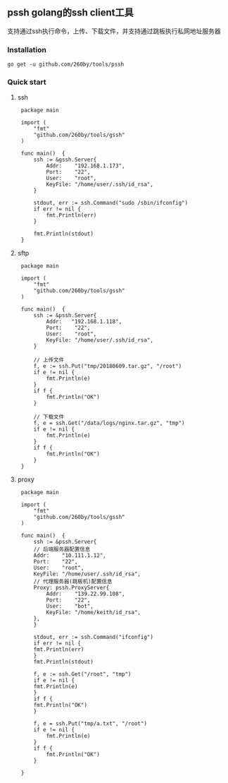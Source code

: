 ## pssh golang的ssh client工具

支持通过ssh执行命令，上传、下载文件，并支持通过跳板执行私网地址服务器

### Installation
    go get -u github.com/260by/tools/pssh

### Quick start

1. ssh

        package main

        import (
            "fmt"
            "github.com/260by/tools/gssh"
        )

        func main()  {
            ssh := &gssh.Server{
                Addr:    "192.168.1.173",
                Port:    "22",
                User:    "root",
                KeyFile: "/home/user/.ssh/id_rsa",
            }

            stdout, err := ssh.Command("sudo /sbin/ifconfig")
            if err != nil {
                fmt.Println(err)
            }

            fmt.Println(stdout)
        }

2. sftp

        package main

        import (
            "fmt"
            "github.com/260by/tools/gssh"
        )

        func main()  {
            ssh := &pssh.Server{
                Addr:   "192.168.1.118",
                Port:    "22",
                User:    "root",
                KeyFile: "/home/user/.ssh/id_rsa",
            }

            // 上传文件
            f, e := ssh.Put("tmp/20180609.tar.gz", "/root")
            if e != nil {
                fmt.Println(e)
            }
            if f {
                fmt.Println("OK")
            }

            // 下载文件
            f, e = ssh.Get("/data/logs/nginx.tar.gz", "tmp")
            if e != nil {
                fmt.Println(e)
            }
            if f {
                fmt.Println("OK")
            }
        }

3. proxy

        package main

        import (
            "fmt"
            "github.com/260by/tools/gssh"
        )

        func main()  {
            ssh := &pssh.Server{
            // 后端服务器配置信息
            Addr:    "10.111.1.12",
            Port:    "22",
            User:    "root",
            KeyFile: "/home/user/.ssh/id_rsa",
            // 代理服务器(跳板机)配置信息
            Proxy: pssh.ProxyServer{
                Addr:    "139.22.99.108",
                Port:    "22",
                User:    "bot",
                KeyFile: "/home/keith/id_rsa",
            },
            }

            stdout, err := ssh.Command("ifconfig")
            if err != nil {
            fmt.Println(err)
            }
            fmt.Println(stdout)

            f, e := ssh.Get("/root", "tmp")
            if e != nil {
            fmt.Println(e)
            }
            if f {
            fmt.Println("OK")
            }

            f, e = ssh.Put("tmp/a.txt", "/root")
            if e != nil {
                fmt.Println(e)
            }
            if f {
                fmt.Println("OK")
            }

        }